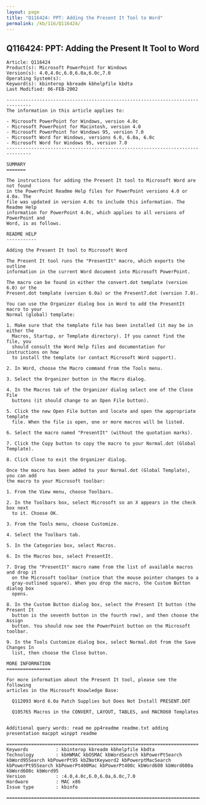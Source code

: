 ```yaml
---
layout: page
title: "Q116424: PPT: Adding the Present It Tool to Word"
permalink: /kb/116/Q116424/
---
```


## Q116424: PPT: Adding the Present It Tool to Word

	Article: Q116424
	Product(s): Microsoft PowerPoint for Windows
	Version(s): 4.0,4.0c,6.0,6.0a,6.0c,7.0
	Operating System(s): 
	Keyword(s): kbinterop kbreadm kbhelpfile kbdta
	Last Modified: 06-FEB-2002
	
	-------------------------------------------------------------------------------
	The information in this article applies to:
	
	- Microsoft PowerPoint for Windows, version 4.0c 
	- Microsoft PowerPoint for Macintosh, version 4.0 
	- Microsoft PowerPoint for Windows 95, version 7.0 
	- Microsoft Word for Windows, versions 6.0, 6.0a, 6.0c 
	- Microsoft Word for Windows 95, version 7.0 
	-------------------------------------------------------------------------------
	
	SUMMARY
	=======
	
	The instructions for adding the Present It tool to Microsoft Word are not found
	in the PowerPoint Readme Help files for PowerPoint versions 4.0 or 4.0a. The
	file was updated in version 4.0c to include this information. The Readme Help
	information for PowerPoint 4.0c, which applies to all versions of PowerPoint and
	Word, is as follows.
	
	README HELP
	-----------
	
	Adding the Present It tool to Microsoft Word
	
	The Present It tool runs the "PresentIt" macro, which exports the outline
	information in the current Word document into Microsoft PowerPoint.
	
	The macro can be found in either the convert.dot template (version 6.0) or the
	Present.dot template (version 6.0a) or the Present7.dot (version 7.0).
	
	You can use the Organizer dialog box in Word to add the PresentIt macro to your
	Normal (global) template:
	
	1. Make sure that the template file has been installed (it may be in either the
	  Macros, Startup, or Template directory). If you cannot find the file, you
	  should consult the Word Help files and documentation for instructions on how
	  to install the template (or contact Microsoft Word support).
	
	2. In Word, choose the Macro command from the Tools menu.
	
	3. Select the Organizer button in the Macro dialog.
	
	4. In the Macros tab of the Organizer dialog select one of the Close File
	  buttons (it should change to an Open File button).
	
	5. Click the new Open File button and locate and open the appropriate template
	  file. When the file is open, one or more macros will be listed.
	
	6. Select the macro named "PresentIt" (without the quotation marks).
	
	7. Click the Copy button to copy the macro to your Normal.dot (Global Template).
	
	8. Click Close to exit the Organizer dialog.
	
	Once the macro has been added to your Normal.dot (Global Template), you can add
	the macro to your Microsoft toolbar:
	
	1. From the View menu, choose Toolbars.
	
	2. In the Toolbars box, select Microsoft so an X appears in the check box next
	  to it. Choose OK.
	
	3. From the Tools menu, choose Customize.
	
	4. Select the Toolbars tab.
	
	5. In the Categories box, select Macros.
	
	6. In the Macros box, select PresentIt.
	
	7. Drag the "PresentIt" macro name from the list of available macros and drop it
	  on the Microsoft toolbar (notice that the mouse pointer changes to a
	  gray-outlined square). When you drop the macro, the Custom Button dialog box
	  opens.
	
	8. In the Custom Button dialog box, select the Present It button (the Present It
	  button is the seventh button in the fourth row), and then choose the Assign
	  button. You should now see the PowerPoint button on the Microsoft toolbar.
	
	9. In the Tools Customize dialog box, select Normal.dot from the Save Changes In
	  list, then choose the Close button.
	
	MORE INFORMATION
	================
	
	For more information about the Present It tool, please see the following
	articles in the Microsoft Knowledge Base:
	
	  Q112093 Word 6.0a Patch Supplies but Does Not Install PRESENT.DOT
	
	  Q105765 Macros in the CONVERT, LAYOUT, TABLES, and MACRO60 Templates
	
	
	Additional query words: read me pp4readme readme.txt adding presentation macppt winppt readme
	
	======================================================================
	Keywords          : kbinterop kbreadm kbhelpfile kbdta 
	Technology        : kbHWMAC kbOSMAC kbWordSearch kbPowerPtSearch kbWord95Search kbPowerPt95 kbZNotKeyword2 kbPowerptMacSearch kbPowerPt95Search kbPowerPt400Mac kbPowerPt400c kbWord600 kbWord600a kbWord600c kbWord95
	Version           : :4.0,4.0c,6.0,6.0a,6.0c,7.0
	Hardware          : MAC x86
	Issue type        : kbinfo
	
	=============================================================================
	
